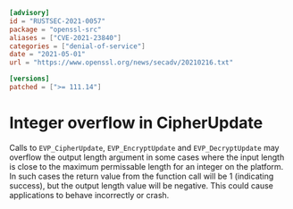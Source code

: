 ```toml
[advisory]
id = "RUSTSEC-2021-0057"
package = "openssl-src"
aliases = ["CVE-2021-23840"]
categories = ["denial-of-service"]
date = "2021-05-01"
url = "https://www.openssl.org/news/secadv/20210216.txt"

[versions]
patched = [">= 111.14"]
```

# Integer overflow in CipherUpdate

Calls to `EVP_CipherUpdate`, `EVP_EncryptUpdate` and `EVP_DecryptUpdate` may overflow
the output length argument in some cases where the input length is close to the
maximum permissable length for an integer on the platform. In such cases the
return value from the function call will be 1 (indicating success), but the
output length value will be negative. This could cause applications to behave
incorrectly or crash.

